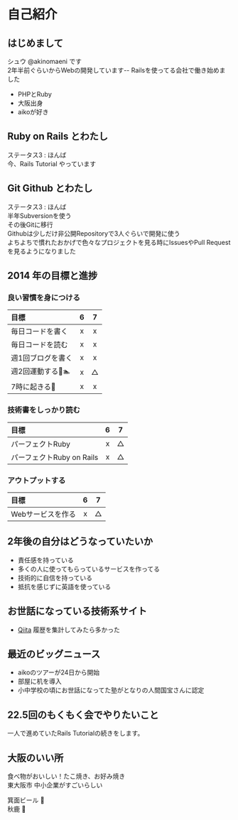 # 自己紹介
## はじめまして
シュウ @akinomaeni です  
2年半前ぐらいからWebの開発しています--
Railsを使ってる会社で働き始めました

- PHPとRuby
- 大阪出身
- aikoが好き

## Ruby on Rails とわたし
ステータス3 : ほんば  
今、Rails Tutorial やっています

## Git Github とわたし
ステータス3 : ほんば  
半年Subversionを使う  
その後Gitに移行  
Githubは少しだけ非公開Repositoryで3人ぐらいで開発に使う  
よちよちで慣れたおかげで色々なプロジェクトを見る時にIssuesやPull Requestを見るようになりました

## 2014 年の目標と進捗
### 良い習慣を身につける
| 目標 | 6 | 7 |
| :--- | :-: | :-: |
| 毎日コードを書く | x | x |
| 毎日コードを読む | x | x |
| 週1回ブログを書く | x | x |
| 週2回運動する:runner::swimmer: | x | △ |
| 7時に起きる:sunrise: | x | x |

### 技術書をしっかり読む
| 目標 | 6 | 7 |
| :--- | :-: | :-: |
| パーフェクトRuby | x | △ |
| パーフェクトRuby on Rails | x | △ |

### アウトプットする
| 目標 | 6 | 7 |
| :--- | :-: | :-: |
| Webサービスを作る | x | △ |

## 2年後の自分はどうなっていたいか

- 責任感を持っている
- 多くの人に使ってもらっているサービスを作ってる
- 技術的に自信を持っている
- 抵抗を感じずに英語を使っている

## お世話になっている技術系サイト
- [Qiita](http://qiita.com/) 履歴を集計してみたら多かった

## 最近のビッグニュース
- aikoのツアーが24日から開始
- 部屋に机を導入
- 小中学校の頃にお世話になってた塾がとなりの人間国宝さんに認定

## 22.5回のもくもく会でやりたいこと
一人で進めていたRails Tutorialの続きをします。

## 大阪のいい所
食べ物がおいしい！たこ焼き、お好み焼き  
東大阪市 中小企業がすごいらしい  

箕面ビール :beer:  
秋鹿 :sake:
